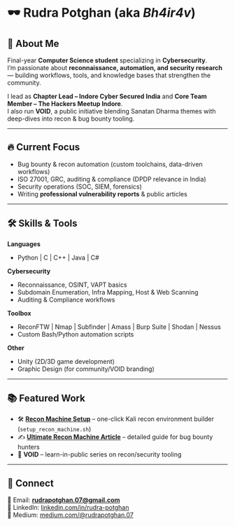 # 🕶️ Rudra Potghan (aka *Bh4ir4v*)  

## 👋 About Me  
Final-year **Computer Science student** specializing in **Cybersecurity**.  
I’m passionate about **reconnaissance, automation, and security research** — building workflows, tools, and knowledge bases that strengthen the community.  

I lead as **Chapter Lead – Indore Cyber Secured India** and **Core Team Member – The Hackers Meetup Indore**.  
I also run **VOID**, a public initiative blending Sanatan Dharma themes with deep-dives into recon & bug bounty tooling.  

---

## 🔥 Current Focus  
- Bug bounty & recon automation (custom toolchains, data-driven workflows)  
- ISO 27001, GRC, auditing & compliance (DPDP relevance in India)  
- Security operations (SOC, SIEM, forensics)  
- Writing **professional vulnerability reports** & public articles  

---

## 🛠️ Skills & Tools  

**Languages**  
- Python | C | C++ | Java | C#  

**Cybersecurity**  
- Reconnaissance, OSINT, VAPT basics  
- Subdomain Enumeration, Infra Mapping, Host & Web Scanning  
- Auditing & Compliance workflows  

**Toolbox**  
- ReconFTW | Nmap | Subfinder | Amass | Burp Suite | Shodan | Nessus  
- Custom Bash/Python automation scripts  

**Other**  
- Unity (2D/3D game development)  
- Graphic Design (for community/VOID branding)  

---

## 📚 Featured Work  
- 🛠️ [**Recon Machine Setup**](#) – one-click Kali recon environment builder (`setup_recon_machine.sh`)  
- ✍️ [**Ultimate Recon Machine Article**](https://medium.com/@rudrapotghan.07) – detailed guide for bug bounty hunters  
- 🎯 **VOID** – learn-in-public series on recon/security tooling  

---

## 📡 Connect  
📧 Email: **rudrapotghan.07@gmail.com**  
🔗 LinkedIn: [linkedin.com/in/rudra-potghan](https://www.linkedin.com/in/rudra-potghan)  
📝 Medium: [medium.com/@rudrapotghan.07](https://medium.com/@rudrapotghan.07)  
